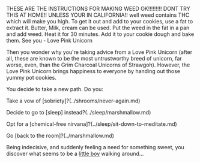 THESE ARE THE INSTRUCTIONS FOR MAKING WEED OK!!!!!!!!! DONT TRY THIS AT HOME!! UNLESS YOUR IN CALIFORNIA!!
well weed contains THC which will make you high.
To get it out and add to your cookies, use a fat to extract it.
Butter, Milk, cream can be used.
Put the weed in the fat in a pan and add weed.
Heat it for 30 minutes.
Add it to your cookie dough and bake them.
See you - Love Pink Unicorn

Then you wonder why you're taking advice from a Love Pink Unicorn (after all, these are known to be
the most untrustworthy breed of unicorn, far worse, even, than the Grim Charcoal Unicorns of Strawgoh).
However, the Love Pink Unicorn brings happiness to everyone by handing out those yummy pot cookies.

You decide to take a new path. Do you:

Take a vow of [sobriety]?(../shrooms/never-again.md)

Decide to go to [sleep] instead?(../sleep/marshmallow.md)

Opt for a [chemical-free nirvana]?(../sleep/sit-down-to-meditate.md)

Go [back to the room]?(../marshmallow.md)

Being indecisive, and suddenly feeling a need for something sweet, 
you discover what seems to be a [little boy](../candy/candy.md) walking around...
